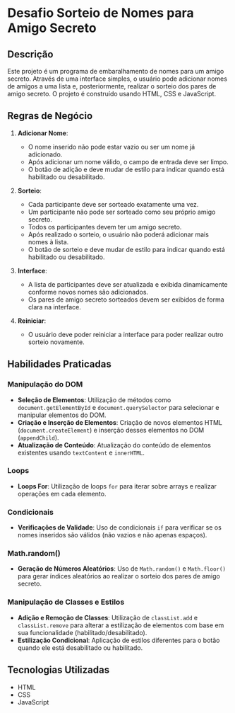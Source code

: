 # Desafio Sorteio de Nomes para Amigo Secreto

## Descrição

Este projeto é um programa de embaralhamento de nomes para um amigo secreto. Através de uma interface simples, o usuário pode adicionar nomes de amigos a uma lista e, posteriormente, realizar o sorteio dos pares de amigo secreto. O projeto é construído usando HTML, CSS e JavaScript.

## Regras de Negócio

1. **Adicionar Nome**:
    - O nome inserido não pode estar vazio ou ser um nome já adicionado.
    - Após adicionar um nome válido, o campo de entrada deve ser limpo.
    - O botão de adição e deve mudar de estilo para indicar quando está habilitado ou desabilitado.

2. **Sorteio**:
    - Cada participante deve ser sorteado exatamente uma vez.
    - Um participante não pode ser sorteado como seu próprio amigo secreto.
    - Todos os participantes devem ter um amigo secreto.
    - Após realizado o sorteio, o usuário não poderá adicionar mais nomes à lista.
    - O botão de sorteio e deve mudar de estilo para indicar quando está habilitado ou desabilitado.

3. **Interface**:
    - A lista de participantes deve ser atualizada e exibida dinamicamente conforme novos nomes são adicionados.
    - Os pares de amigo secreto sorteados devem ser exibidos de forma clara na interface.

4. **Reiniciar**:
    - O usuário deve poder reiniciar a interface para poder realizar outro sorteio novamente.

## Habilidades Praticadas

### Manipulação do DOM

- **Seleção de Elementos**: Utilização de métodos como `document.getElementById` e `document.querySelector` para selecionar e manipular elementos do DOM.
- **Criação e Inserção de Elementos**: Criação de novos elementos HTML (`document.createElement`) e inserção desses elementos no DOM (`appendChild`).
- **Atualização de Conteúdo**: Atualização do conteúdo de elementos existentes usando `textContent` e `innerHTML`.

### Loops

- **Loops For**: Utilização de loops `for` para iterar sobre arrays e realizar operações em cada elemento.

### Condicionais

- **Verificações de Validade**: Uso de condicionais `if` para verificar se os nomes inseridos são válidos (não vazios e não apenas espaços).

### Math.random()

- **Geração de Números Aleatórios**: Uso de `Math.random()` e `Math.floor()` para gerar índices aleatórios ao realizar o sorteio dos pares de amigo secreto.

### Manipulação de Classes e Estilos

- **Adição e Remoção de Classes**: Utilização de `classList.add` e `classList.remove` para alterar a estilização de elementos com base em sua funcionalidade (habilitado/desabilitado).
- **Estilização Condicional**: Aplicação de estilos diferentes para o botão quando ele está desabilitado ou habilitado.

## Tecnologias Utilizadas

- HTML
- CSS
- JavaScript